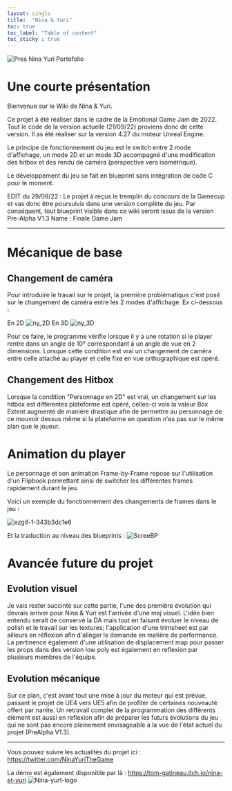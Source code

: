 ```yaml
---
layout: single
title:  "Nina & Yuri"
toc: true
toc_label: "Table of content"
toc_sticky : true
---
```


![Pres Nina Yuri Portefolio](https://user-images.githubusercontent.com/114059469/191930265-32b12a1c-e7ff-4f4b-8aab-13ac1c99aadc.png)


# Une courte présentation

Bienvenue sur le Wiki de Nina & Yuri.

Ce projet à été réaliser dans le cadre de la Emotional Game Jam de 2022. Tout le code de la version actuelle (21/09/22) proviens donc de cette version. Il as été réaliser sur la version 4.27 du moteur Unreal Engine. 

Le principe de fonctionnement du jeu est le switch entre 2 mode d'affichage, un mode 2D et un mode 3D accompagné d'une modification des hitbox et des rendu de caméra (perspective vers isométrique).

Le développement du jeu se fait en blueprint sans intégration de code C pour le moment. 

EDIT du 29/09/22 : Le projet à reçus le tremplin du concours de la Gamecup et vas donc être poursuivis dans une version complète du jeu. Par conséquent, tout blueprint visible dans ce wiki seront issus de la version Pre-Alpha V1.3 Name : Finale Game Jam


***
# Mécanique de base
## Changement de caméra

Pour introduire le travail sur le projet, la première problématique c'est posé sur le changement de caméra entre les 2 modes d'affichage. 
Ex ci-dessous :

En 2D
![ny_2D](https://user-images.githubusercontent.com/114059469/191619607-fe846042-73ab-4073-b8f1-478cf66c0ede.png)
En 3D
![ny_3D](https://user-images.githubusercontent.com/114059469/191619643-f8f51dac-5199-43ea-98ce-a3b8efb9b7b0.png)

Pour ce faire, le programme vérifie lorsque il y a une rotation si le player rentre dans un angle de 10° correspondant à un angle de vue en 2 dimensions. Lorsque cette condition est vrai un changement de caméra entre celle attaché au player et celle fixe en vue orthographique est opéré. 

## Changement des Hitbox

Lorsque la condition "Personnage en 2D" est vrai, un changement sur les hitbox est différentes plateforme est opéré, celles-ci vois la valeur Box Extent augmenté de manière drastique afin de permettre au personnage de ce mouvoir dessus même si la plateforme en question n'es pas sur le même plan que le joueur. 

# Animation du player

Le personnage et son animation Frame-by-Frame repose sur l'utilisation d'un Flipbook permettant ainsi de switcher les différentes frames rapidement durant le jeu. 

Voici un exemple du fonctionnement des changements de frames dans le jeu : 


![ezgif-1-343b3dc1e6](https://user-images.githubusercontent.com/114059469/193783795-0cf2ac5d-b971-4870-8f2f-54cfd2a22a12.gif)

Et la traduction au niveau des blueprints :
![ScreeBP](https://user-images.githubusercontent.com/114059469/193783831-9f377285-856c-48c7-805f-4895b39295fd.png)

# Avancée future du projet
## Evolution visuel

Je vais rester succinte sur cette partie, l'une des première évolution qui devrais arriver pour Nina & Yuri est l'arrivée d'une maj visuel. L'idée bien entendu serait de conservé la DA mais tout en faisant évoluer le niveau de polish et le travail sur les textures; l'application d'une trimsheet est par ailleurs en réflexion afin d'allèger le demande en matière de performance. La pertinence également d'une utilisation de displacement map pour passer les props dans des version low poly est également en reflexion par plusieurs membres de l'équipe. 

## Evolution mécanique

Sur ce plan, c'est avant tout une mise à jour du moteur qui est prévue, passant le projet de UE4 vers UE5 afin de profiter de certaines nouveauté offert par nanite. Un retravail complet de la programmation des différents élément est aussi en reflexion afin de préparer les futurs évolutions du jeu qui ne sont pas encore pleinement envisageable à la vue de l'état actuel du projet (PreAlpha V1.3).

***

Vous pouvez suivre les actualités du projet ici : https://twitter.com/NinaYuriTheGame

La démo est également disponible par là : https://tom-gatineau.itch.io/nina-et-yuri 
![Nina-yurt-logo](https://user-images.githubusercontent.com/114059469/193817889-a0feb3ca-9cdd-4fac-8fdd-f7866550b63f.png)